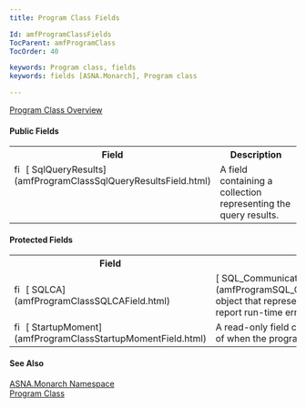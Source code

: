 ```yaml
---
title: Program Class Fields

Id: amfProgramClassFields
TocParent: amfProgramClass
TocOrder: 40

keywords: Program class, fields
keywords: fields [ASNA.Monarch], Program class

---
```


[Program Class Overview](amfProgramClass.html) 

#### Public Fields
<table class="mytable" cellspacing="0" cellpadding="4" width="90%">
          <colgroup>
            <col width="20%" />
            <col width="70%" />
          </colgroup>
          <tr>
            <th>Field</th>
            <th>Description</th>
          </tr>
          <tr valign="top">
            <td><img id="Img6" style="WIDTH: 16px; HEIGHT: 16px" alt="fields" src="../Images/Field.bmp" width="15" border="0" x-maintain-ratio="TRUE" />
              [
              SqlQueryResults](amfProgramClassSqlQueryResultsField.html)
            </td>
            <td>A field containing a
            collection representing the query results.</td>
          </tr>
</table>

#### Protected Fields
<table class="mytable" cellspacing="0" cellpadding="4" width="90%">
          <colgroup>
            <col width="20%" />
            <col width="70%" />
          </colgroup>
          <tr>
            <th>Field</th>
            <th>Description</th>
          </tr>
          <tr>
            <td><img id="Img4" style="WIDTH: 16px; HEIGHT: 16px" alt="fields" src="../Images/ProtectedField.bmp" width="15" border="0" x-maintain-ratio="TRUE" /> 
            [
            SQLCA](amfProgramClassSQLCAField.html)</td>
            <td>[
            SQL_CommunicationsArea](amfProgramSQL_CommunicationsAreaClass.html) object that represents
            the SQLCA to trap and report run-time errors
            for the 
 **Program** .</td>
          </tr>
          <tr valign="top">
            <td><img id="Img5" style="WIDTH: 16px; HEIGHT: 16px" alt="fields" src="../Images/ProtectedField.bmp" width="15" border="0" x-maintain-ratio="TRUE" />
              [
              StartupMoment](amfProgramClassStartupMomentField.html)
            </td>
            <td>A read-only field
            containing the System.DateTime of when the program
            started.</td>
          </tr>
</table>

#### See Also
[ASNA.Monarch Namespace](amfMonarchNamespace.html) <br /> [Program Class](amfProgramClass.html) 
